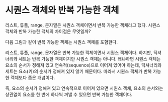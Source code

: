 # 시퀀스 객체와 반복 가능한 객체

리스트, 튜플, range, 문자열은 시퀀스 객체이면서 반복 가능한 객체라고 했다. 시퀀스 객체와 반복 가능한 객체의 차이점은 무엇일까?

다음 그림과 같이 반복 가능한 객체는 시퀀스 객체를 포함한다.

리스트, 튜플, range, 문자열은 반복 가능한 객체이면서 시퀀스 객체이다. 하지만, 딕셔너리와 세트는 반복 가능한 객체이지만 시퀀스 객체는 아니다. 왜냐하면 시퀀스 객체는 요소의 순서가 정해져 있고 연속적(sequence)으로 이어져 있어야 하는데, 딕셔너리와 세트는 요소(키)의 순서가 정해져 있지 않기 때문이다. 따라서 시퀀스 객체가 반복 가능한 객체보다 좁은 개념이다.

즉, 요소의 순서가 정해져 있고 연속적으로 이어져 있으면 시퀀스 객체, 요소의 순서와는 상관없이 요소를 한 번에 하나씩 꺼낼 수 있으면 반복 가능한 객체이다.
